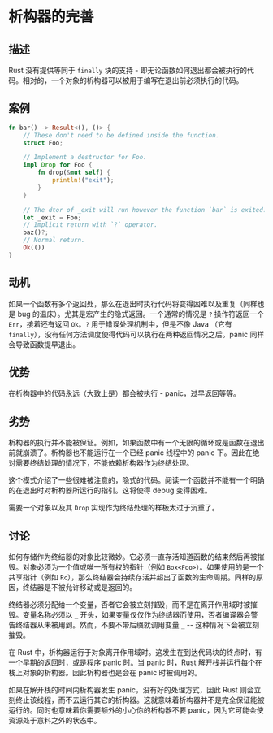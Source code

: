 # 析构器的完善

## 描述

Rust 没有提供等同于 `finally` 块的支持 - 即无论函数如何退出都会被执行的代码。相对的，一个对象的析构器可以被用于编写在退出前必须执行的代码。

## 案例

```rs
fn bar() -> Result<(), ()> {
    // These don't need to be defined inside the function.
    struct Foo;

    // Implement a destructor for Foo.
    impl Drop for Foo {
        fn drop(&mut self) {
            println!("exit");
        }
    }

    // The dtor of _exit will run however the function `bar` is exited.
    let _exit = Foo;
    // Implicit return with `?` operator.
    baz()?;
    // Normal return.
    Ok(())
}
```

## 动机

如果一个函数有多个返回处，那么在退出时执行代码将变得困难以及重复（同样也是 bug 的温床）。尤其是宏产生的隐式返回。一个通常的情况是 `?` 操作符返回一个 `Err`，接着还有返回 `Ok`。`?` 用于错误处理机制中，但是不像 Java （它有 `finally`），没有任何方法调度使得代码可以执行在两种返回情况之后。panic 同样会导致函数提早退出。

## 优势

在析构器中的代码永远（大致上是）都会被执行 - panic，过早返回等等。

## 劣势

析构器的执行并不能被保证。例如，如果函数中有一个无限的循环或是函数在退出前就崩溃了。析构器也不能运行在一个已经 panic 线程中的 panic 下。因此在绝对需要终结处理的情况下，不能依赖析构器作为终结处理。

这个模式介绍了一些很难被注意的，隐式的代码。阅读一个函数并不能有一个明确的在退出时对析构器所运行的指引。这将使得 debug 变得困难。

需要一个对象以及其 `Drop` 实现作为终结处理的样板太过于沉重了。

## 讨论

如何存储作为终结器的对象比较微妙。它必须一直存活知道函数的结束然后再被摧毁。对象必须为一个值或唯一所有权的指针（例如 `Box<Foo>`）。如果使用的是一个共享指针（例如 `Rc`），那么终结器会持续存活并超出了函数的生命周期。同样的原因，终结器是不被允许移动或是返回的。

终结器必须分配给一个变量，否者它会被立刻摧毁，而不是在离开作用域时被摧毁。变量名称必须以 `_` 开头，如果变量仅仅作为终结器而使用，否者编译器会警告终结器从未被用到。然而，不要不带后缀就调用变量 `_` -- 这种情况下会被立刻摧毁。

在 Rust 中，析构器运行于对象离开作用域时。这发生在到达代码块的终点时，有一个早期的返回时，或是程序 panic 时。当 panic 时，Rust 解开栈并运行每个在栈上对象的析构器。因此析构器也是会在 panic 时被调用的。

如果在解开栈的时间内析构器发生 panic，没有好的处理方式，因此 Rust 则会立刻终止该线程，而不去运行其它的析构器。这就意味着析构器并不是完全保证能被运行的。同时也意味着你需要额外的小心你的析构器不要 panic，因为它可能会使资源处于意料之外的状态中。
